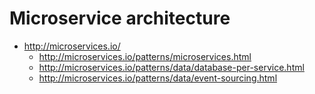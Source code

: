 # Microservice architecture

- http://microservices.io/
  - http://microservices.io/patterns/microservices.html
  - http://microservices.io/patterns/data/database-per-service.html
  - http://microservices.io/patterns/data/event-sourcing.html
